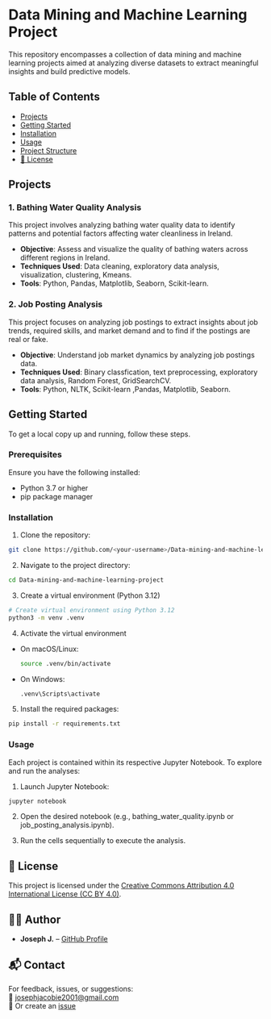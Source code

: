# Data Mining and Machine Learning Project

This repository encompasses a collection of data mining and machine learning projects aimed at analyzing diverse datasets to extract meaningful insights and build predictive models.

## Table of Contents

- [Projects](#projects)
- [Getting Started](#getting-started)
- [Installation](#installation)
- [Usage](#usage)
- [Project Structure](#project-structure)
- [📜 License](#license)

## Projects

### 1. Bathing Water Quality Analysis

This project involves analyzing bathing water quality data to identify patterns and potential factors affecting water cleanliness in Ireland.

- **Objective**: Assess and visualize the quality of bathing waters across different regions in Ireland.
- **Techniques Used**: Data cleaning, exploratory data analysis, visualization, clustering, Kmeans.
- **Tools**: Python, Pandas, Matplotlib, Seaborn, Scikit-learn.

### 2. Job Posting Analysis

This project focuses on analyzing job postings to extract insights about job trends, required skills, and market demand and to find if the postings are real or fake.

- **Objective**: Understand job market dynamics by analyzing job postings data.
- **Techniques Used**: Binary classfication, text preprocessing, exploratory data analysis, Random Forest, GridSearchCV.
- **Tools**: Python, NLTK, Scikit-learn ,Pandas, Matplotlib, Seaborn.

## Getting Started

To get a local copy up and running, follow these steps.

### Prerequisites

Ensure you have the following installed:

- Python 3.7 or higher
- pip package manager

### Installation

1. Clone the repository:
```bash
git clone https://github.com/<your-username>/Data-mining-and-machine-learning-project.git
```
2. Navigate to the project directory:
```bash
cd Data-mining-and-machine-learning-project
```
3. Create a virtual environment (Python 3.12)
```bash
# Create virtual environment using Python 3.12
python3 -m venv .venv
```
4. Activate the virtual environment
- On macOS/Linux:

  ```bash
  source .venv/bin/activate
  ```
- On Windows:

  ```bash
  .venv\Scripts\activate
  ```
5. Install the required packages:
```bash
pip install -r requirements.txt
```

### Usage
Each project is contained within its respective Jupyter Notebook. To explore and run the analyses:
1. Launch Jupyter Notebook:
```bash
jupyter notebook
```
2. Open the desired notebook (e.g., bathing_water_quality.ipynb or job_posting_analysis.ipynb).

3. Run the cells sequentially to execute the analysis.

## 📜 License

This project is licensed under the [Creative Commons Attribution 4.0 International License (CC BY 4.0)](https://creativecommons.org/licenses/by/4.0/).



## 🙋‍♂️ Author

- **Joseph J.** – [GitHub Profile](https://github.com/JosephJ7)


## 📬 Contact

For feedback, issues, or suggestions:  
📧 josephjacobie2001@gmail.com  
📁 Or create an [issue](https://github.com/JosephJ7/crimedetection-AYS/issues)

